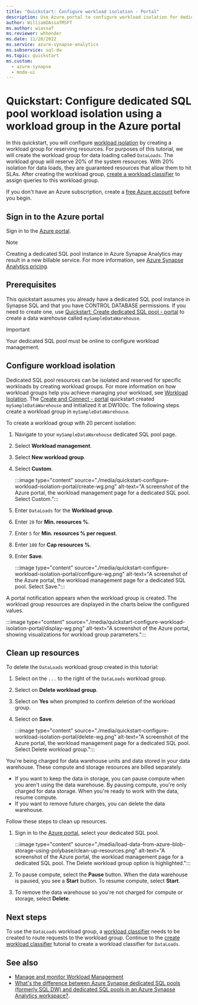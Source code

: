 ```yaml
---
title: "Quickstart: Configure workload isolation - Portal"
description: Use Azure portal to configure workload isolation for dedicated SQL pool.
author: WilliamDAssafMSFT
ms.author: wiassaf
ms.reviewer: whhender
ms.date: 11/28/2022
ms.service: azure-synapse-analytics
ms.subservice: sql-dw
ms.topic: quickstart
ms.custom:
  - azure-synapse
  - mode-ui
---
```


# Quickstart: Configure dedicated SQL pool workload isolation using a workload group in the Azure portal

In this quickstart, you will configure [workload isolation](sql-data-warehouse-workload-isolation.md) by creating a workload group for reserving resources.  For purposes of this tutorial, we will create the workload group for data loading called `DataLoads`. The workload group will reserve 20% of the system resources.  With 20% isolation for data loads, they are guaranteed resources that allow them to hit SLAs.  After creating the workload group, [create a workload classifier](quickstart-create-a-workload-classifier-portal.md) to assign queries to this workload group.

If you don't have an Azure subscription, create a [free Azure account](https://azure.microsoft.com/free/) before you begin.

## Sign in to the Azure portal

Sign in to the [Azure portal](https://portal.azure.com/).

> [!NOTE]  
> Creating a dedicated SQL pool instance in Azure Synapse Analytics may result in a new billable service.  For more information, see [Azure Synapse Analytics pricing](https://azure.microsoft.com/pricing/details/sql-data-warehouse/).

## Prerequisites

This quickstart assumes you already have a dedicated SQL pool instance in Synapse SQL and that you have CONTROL DATABASE permissions. If you need to create one, use [Quickstart: Create dedicated SQL pool - portal](../quickstart-create-sql-pool-portal.md) to create a data warehouse called `mySampleDataWarehouse`.

> [!IMPORTANT]  
> Your dedicated SQL pool must be online to configure workload management.

## Configure workload isolation

Dedicated SQL pool resources can be isolated and reserved for specific workloads by creating workload groups. For more information on how workload groups help you achieve managing your workload, see [Workload Isolation](sql-data-warehouse-workload-isolation.md). The [Create and Connect - portal](create-data-warehouse-portal.md) quickstart created `mySampleDataWarehouse` and initialized it at DW100c. The following steps create a workload group in `mySampleDataWarehouse`.

To create a workload group with 20 percent isolation:
1. Navigate to your `mySampleDataWarehouse` dedicated SQL pool page.
1. Select  **Workload management**.
1. Select **New workload group**.
1. Select **Custom**.

    :::image type="content" source="./media/quickstart-configure-workload-isolation-portal/create-wg.png" alt-text="A screenshot of the Azure portal, the workload management page for a dedicated SQL pool. Select Custom.":::

1. Enter `DataLoads` for the **Workload group**.
1. Enter `20` for **Min. resources %**.
1. Enter `5` for **Min. resources % per request**.
1. Enter `100` for **Cap resources %**.
1. Enter **Save**.

   :::image type="content" source="./media/quickstart-configure-workload-isolation-portal/configure-wg.png" alt-text="A screenshot of the Azure portal, the workload management page for a dedicated SQL pool. Select Save.":::

A portal notification appears when the workload group is created.  The workload group resources are displayed in the charts below the configured values.

   :::image type="content" source="./media/quickstart-configure-workload-isolation-portal/display-wg.png" alt-text="A screenshot of the Azure portal, showing visualizations for workload group parameters.":::

## Clean up resources

To delete the `DataLoads` workload group created in this tutorial:
1. Select on the `...` to the right of the `DataLoads` workload group.
1. Select on **Delete workload group**.
1. Select on **Yes** when prompted to confirm deletion of the workload group.
1. Select on **Save**.

   :::image type="content" source="./media/quickstart-configure-workload-isolation-portal/delete-wg.png" alt-text="A screenshot of the Azure portal, the workload management page for a dedicated SQL pool. Select Delete workload group.":::

You're being charged for data warehouse units and data stored in your data warehouse. These compute and storage resources are billed separately.

- If you want to keep the data in storage, you can pause compute when you aren't using the data warehouse. By pausing compute, you're only charged for data storage. When you're ready to work with the data, resume compute.
- If you want to remove future charges, you can delete the data warehouse.

Follow these steps to clean up resources.

1. Sign in to the [Azure portal](https://portal.azure.com), select your dedicated SQL pool.

    :::image type="content" source="./media/load-data-from-azure-blob-storage-using-polybase/clean-up-resources.png" alt-text="A screenshot of the Azure portal, the workload management page for a dedicated SQL pool. The Delete workload group option is highlighted.":::

1. To pause compute, select the **Pause** button. When the data warehouse is paused, you see a **Start** button.  To resume compute, select **Start**.

1. To remove the data warehouse so you're not charged for compute or storage, select **Delete**.

## Next steps

To use the `DataLoads` workload group, a [workload classifier](/sql/t-sql/statements/create-workload-classifier-transact-sql?toc=/azure/synapse-analytics/sql-data-warehouse/toc.json&bc=/azure/synapse-analytics/sql-data-warehouse/breadcrumb/toc.json&view=azure-sqldw-latest&preserve-view=true) needs to be created to route requests to the workload group.  Continue to the [create workload classifier](quickstart-create-a-workload-classifier-portal.md) tutorial to create a workload classifier for `DataLoads`.

## See also

- [Manage and monitor Workload Management](sql-data-warehouse-how-to-manage-and-monitor-workload-importance.md)
- [What's the difference between Azure Synapse dedicated SQL pools (formerly SQL DW) and dedicated SQL pools in an Azure Synapse Analytics workspace?](https://techcommunity.microsoft.com/t5/azure-synapse-analytics-blog/msft-docs-what-s-the-difference-between-synapse-formerly-sql-dw/ba-p/3597772).
